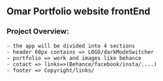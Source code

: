 ## Omar Portfolio website frontEnd 
### Project Overview:
    - the app will be divided into 4 sections 
    - header 60px contains => LOGO/darkModeSwitcher 
    - portfolio => work and images like behance 
    - cotact => links=>(Behance/facebook/insta/....)
    - footer => Copyright/links/
